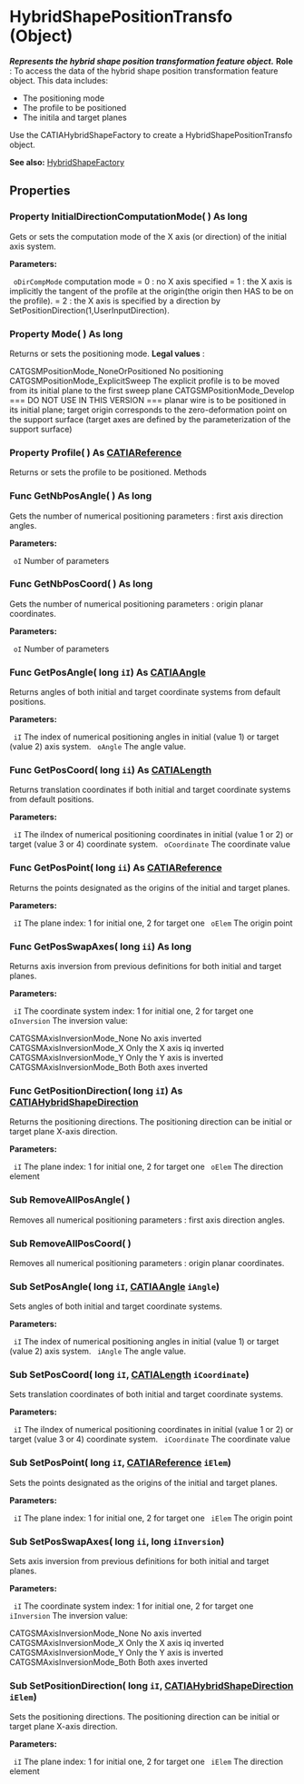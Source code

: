 # HybridShapePositionTransfo (Object)

**_Represents the hybrid shape position transformation feature object._**
**Role** : To access the data of the hybrid shape position transformation feature object. This data includes:

  * The positioning mode
  * The profile to be positioned
  * The initila and target planes

Use the CATIAHybridShapeFactory to create a HybridShapePositionTransfo object.

**See also:**      [HybridShapeFactory](../GSMInterfaces/interface_HybridShapeFactory_68680.md)

## Properties

### Property **InitialDirectionComputationMode**( ) As long

Gets or sets the computation mode of the X axis (or direction) of the initial axis system.

**Parameters:**

` oDirCompMode`      computation mode = 0 : no X axis specified = 1 : the X axis is implicitly the tangent of the profile at the origin(the origin then HAS to be on the profile). = 2 : the X axis is specified by a direction by SetPositionDirection(1,UserInputDirection).

### Property **Mode**( ) As long

Returns or sets the positioning mode.
**Legal values** :

CATGSMPositionMode_NoneOrPositioned
    No positioning
CATGSMPositionMode_ExplicitSweep
    The explicit profile is to be moved from its initial plane to the first sweep plane
CATGSMPositionMode_Develop
    === DO NOT USE IN THIS VERSION === planar wire is to be positioned in its initial plane; target origin corresponds to the zero-deformation point on the support surface (target axes are defined by the parameterization of the support surface)

### Property **Profile**( ) As [CATIAReference](../InfInterfaces/interface_Reference_17481.md)

Returns or sets the profile to be positioned.  Methods

### Func **GetNbPosAngle**( ) As long

Gets the number of numerical positioning parameters : first axis direction angles.

**Parameters:**

` oI`      Number of parameters

### Func **GetNbPosCoord**( ) As long

Gets the number of numerical positioning parameters : origin planar coordinates.

**Parameters:**

` oI`      Number of parameters

### Func **GetPosAngle**( long  `iI`) As [CATIAAngle](../KnowledgeInterfaces/interface_Angle_5497.md)

Returns angles of both initial and target coordinate systems from default positions.

**Parameters:**

` iI`      The index of numerical positioning angles in initial (value 1) or target (value 2) axis system.
` oAngle`      The angle value.

### Func **GetPosCoord**( long  `ii`) As [CATIALength](../KnowledgeInterfaces/interface_Length_8108.md)

Returns translation coordinates if both initial and target coordinate systems from default positions.

**Parameters:**

` iI`      The iIndex of numerical positioning coordinates in initial (value 1 or 2) or target (value 3 or 4) coordinate system.
` oCoordinate`      The coordinate value

### Func **GetPosPoint**( long  `ii`) As [CATIAReference](../InfInterfaces/interface_Reference_17481.md)

Returns the points designated as the origins of the initial and target planes.

**Parameters:**

` iI`      The plane index: 1 for initial one, 2 for target one
` oElem`      The origin point

### Func **GetPosSwapAxes**( long  `ii`) As long

Returns axis inversion from previous definitions for both initial and target planes.

**Parameters:**

` iI`      The coordinate system index: 1 for initial one, 2 for target one
` oInversion`      The inversion value:

CATGSMAxisInversionMode_None
    No axis inverted
CATGSMAxisInversionMode_X
    Only the X axis iq inverted
CATGSMAxisInversionMode_Y
    Only the Y axis is inverted
CATGSMAxisInversionMode_Both
    Both axes inverted

### Func **GetPositionDirection**( long  `iI`) As [CATIAHybridShapeDirection](../GSMInterfaces/interface_HybridShapeDirection_84226.md)

Returns the positioning directions.
The positioning direction can be initial or target plane X-axis direction.

**Parameters:**

` iI`      The plane index: 1 for initial one, 2 for target one
` oElem`      The direction element

### Sub **RemoveAllPosAngle**( )

Removes all numerical positioning parameters : first axis direction angles.  
### Sub **RemoveAllPosCoord**( )

Removes all numerical positioning parameters : origin planar coordinates.  
### Sub **SetPosAngle**( long  `iI`,  [CATIAAngle](../KnowledgeInterfaces/interface_Angle_5497.md)  `iAngle`)

Sets angles of both initial and target coordinate systems.

**Parameters:**

` iI`      The index of numerical positioning angles in initial (value 1) or target (value 2) axis system.
` iAngle`      The angle value.

### Sub **SetPosCoord**( long  `iI`,  [CATIALength](../KnowledgeInterfaces/interface_Length_8108.md)  `iCoordinate`)

Sets translation coordinates of both initial and target coordinate systems.

**Parameters:**

` iI`      The iIndex of numerical positioning coordinates in initial (value 1 or 2) or target (value 3 or 4) coordinate system.
` iCoordinate`      The coordinate value

### Sub **SetPosPoint**( long  `iI`,  [CATIAReference](../InfInterfaces/interface_Reference_17481.md)  `iElem`)

Sets the points designated as the origins of the initial and target planes.

**Parameters:**

` iI`      The plane index: 1 for initial one, 2 for target one
` iElem`      The origin point

### Sub **SetPosSwapAxes**( long  `ii`,  long  `iInversion`)

Sets axis inversion from previous definitions for both initial and target planes.

**Parameters:**

` iI`      The coordinate system index: 1 for initial one, 2 for target one
` iInversion`      The inversion value:

CATGSMAxisInversionMode_None
    No axis inverted
CATGSMAxisInversionMode_X
    Only the X axis iq inverted
CATGSMAxisInversionMode_Y
    Only the Y axis is inverted
CATGSMAxisInversionMode_Both
    Both axes inverted

### Sub **SetPositionDirection**( long  `iI`,  [CATIAHybridShapeDirection](../GSMInterfaces/interface_HybridShapeDirection_84226.md)  `iElem`)

Sets the positioning directions.
The positioning direction can be initial or target plane X-axis direction.

**Parameters:**

` iI`      The plane index: 1 for initial one, 2 for target one
` iElem`      The direction element